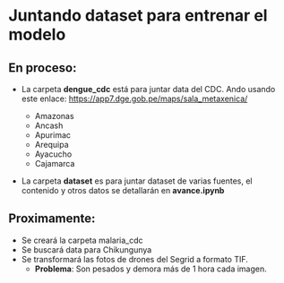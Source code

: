# Juntando dataset para entrenar el modelo

## En proceso:  
- La carpeta **dengue_cdc** está para juntar data del CDC. Ando usando este enlace: https://app7.dge.gob.pe/maps/sala_metaxenica/  
   * Amazonas
   * Ancash
   * Apurimac
   * Arequipa
   * Ayacucho
   * Cajamarca


- La carpeta **dataset** es para juntar dataset de varias fuentes, el contenido y otros datos se detallarán en **avance.ipynb**

## Proximamente:  
- Se creará la carpeta malaria_cdc
- Se buscará data para Chikungunya
- Se transformará las fotos de drones del Segrid a formato TIF.   
   - **Problema**: Son pesados y demora más de 1 hora cada imagen.
